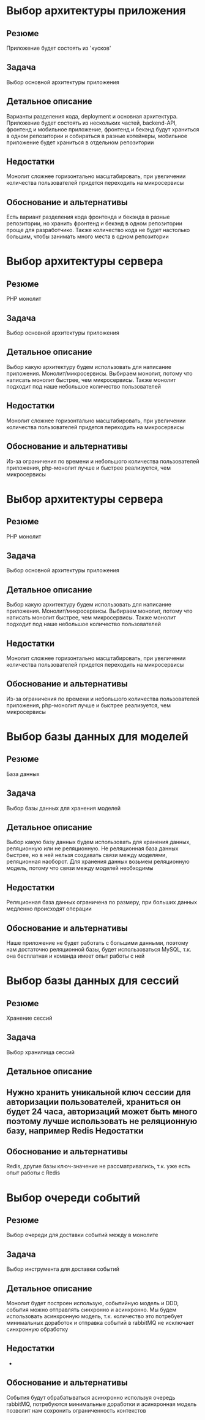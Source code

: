 # Выбор архитектуры приложения
## Резюме
Приложение будет состоять из 'кусков'
## Задача
Выбор основной архитектуры приложения
## Детальное описание
Варианты разделения кода, deployment и основная архитектура. Приложение будет состоять из нескольких частей, backend-API, фронтенд и мобильное приложение, фронтенд и бекэнд будут храниться в одном репозитории и собираться в разные котейнеры, мобильное приложение будет храниться в отдельном репозитории
## Недостатки
Монолит сложнее горизонтально масштабировать, при увеличении количества пользователей придется переходить на микросервисы
## Обоснование и альтернативы
Есть вариант разделения кода фронтенда и бекэнда в разные репозитории, но хранить фронтенд и бекэнд в одном репозитории проще для разработчико. Также количество кода не будет настолько большим, чтобы занимать много места в одном репозитории 






# Выбор архитектуры сервера
## Резюме
PHP монолит
## Задача
Выбор основной архитектуры приложения
## Детальное описание
Выбор какую архитектуру будем использовать для написание приложения. Монолит/микросервисы. Выбираем монолит, потому что написать монолит быстрее, чем микросервисы. Также монолит подходит под наше небольшое количество пользователей
## Недостатки
Монолит сложнее горизонтально масштабировать, при увеличении количества пользователей придется переходить на микросервисы
## Обоснование и альтернативы
Из-за ограничения по времени и небольшого количества пользователей приложения, php-монолит лучше и быстрее реализуется, чем микросервисы





# Выбор архитектуры сервера
## Резюме
PHP монолит
## Задача
Выбор основной архитектуры приложения
## Детальное описание
Выбор какую архитектуру будем использовать для написание приложения. Монолит/микросервисы. Выбираем монолит, потому что написать монолит быстрее, чем микросервисы. Также монолит подходит под наше небольшое количество пользователей
## Недостатки
Монолит сложнее горизонтально масштабировать, при увеличении количества пользователей придется переходить на микросервисы
## Обоснование и альтернативы
Из-за ограничения по времени и небольшого количества пользователей приложения, php-монолит лучше и быстрее реализуется, чем микросервисы






# Выбор базы данных для моделей

## Резюме
База данных
## Задача
Выбор базы данных для хранения моделей
## Детальное описание
Выбор какую базу данных будем использовать для хранения данных, реляционную или не реляционную. Не реляционная база данных быстрее, но в ней нельзя создавать связи между моделями, реляционная наоборот. Для хранения данных возьмем реляционную модель, потому что связи между моделей необходимы
## Недостатки
Реляционная база данных ограничена по размеру, при больших данных медленно происходят операции
## Обоснование и альтернативы
Наше приложение не будет работать с большими данными, поэтому нам достаточно реляционной базы, будет использоваться MySQL, т.к. она бесплатная и команда имеет опыт работы с ней






# Выбор базы данных для сессий
## Резюме
Хранение сессий
## Задача
Выбор хранилища сессий
## Детальное описание
Нужно хранить уникальной ключ сессии для авторизации пользователей, храниться он будет 24 часа, авторизаций может быть много поэтому лучше использовать не реляционную базу, например Redis
Недостатки
-
## Обоснование и альтернативы
Redis, другие базы ключ-значение не рассматривались, т.к. уже есть опыт работы с Redis


# Выбор очереди событий 
## Резюме
Выбор очереди для доставки событий между в монолите
## Задача
Выбор инструмента для доставки событий
## Детальное описание
Монолит будет построен использую, событийную модель и DDD, события можно отправлять синхронно и асинхронно. Мы будем использовать асинхронную модель, т.к. количество это потребует минимальных доработок и отправка событий в rabbitMQ не исключает синхронную обработку
## Недостатки
-
## Обоснование и альтернативы
События будут обрабатываться асинхронно используя очередь rabbitMQ, потребуются минимальные доработки и асинхронная модель позволит нам сохронить ограниченность контекстов  


